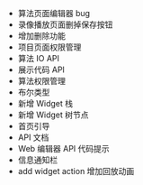 - 算法页面编辑器 bug
- 录像播放页面删掉保存按钮
- 增加删除功能
- 项目页面权限管理
- 算法 IO API
- 展示代码 API
- 算法权限管理
- 布尔类型
- 新增 Widget 栈
- 新增 Widget 树节点
- 首页引导
- API 文档
- Web 编辑器 API 代码提示
- 信息通知栏
- add widget action 增加回放动画